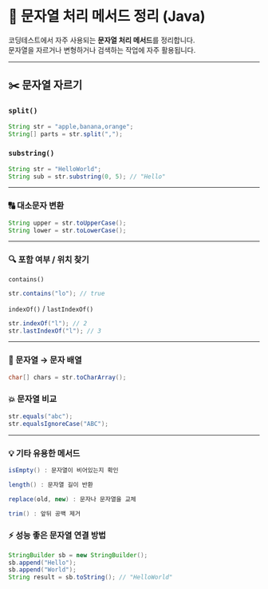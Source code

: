 # 📄 문자열 처리 메서드 정리 (Java)

코딩테스트에서 자주 사용되는 **문자열 처리 메서드**를 정리합니다.  
문자열을 자르거나 변형하거나 검색하는 작업에 자주 활용됩니다.

---

## ✂️ 문자열 자르기

### `split()`

```java
String str = "apple,banana,orange";
String[] parts = str.split(",");
```

### `substring()`

```java
String str = "HelloWorld";
String sub = str.substring(0, 5); // "Hello"
```

---

### 🔠 대소문자 변환

```java
String upper = str.toUpperCase();
String lower = str.toLowerCase();
```

---

### 🔍 포함 여부 / 위치 찾기

`contains()`

```java
str.contains("lo"); // true
```

`indexOf()` / `lastIndexOf()`

```java
str.indexOf("l"); // 2
str.lastIndexOf("l"); // 3
```

---

### 🔄 문자열 → 문자 배열

```java
char[] chars = str.toCharArray();
```

### 💥 문자열 비교

```java
str.equals("abc");
str.equalsIgnoreCase("ABC");
```

---

### 💡 기타 유용한 메서드

```java
isEmpty() : 문자열이 비어있는지 확인

length() : 문자열 길이 반환

replace(old, new) : 문자나 문자열을 교체

trim() : 앞뒤 공백 제거
```

### ⚡ 성능 좋은 문자열 연결 방법

```java
StringBuilder sb = new StringBuilder();
sb.append("Hello");
sb.append("World");
String result = sb.toString(); // "HelloWorld"
```
